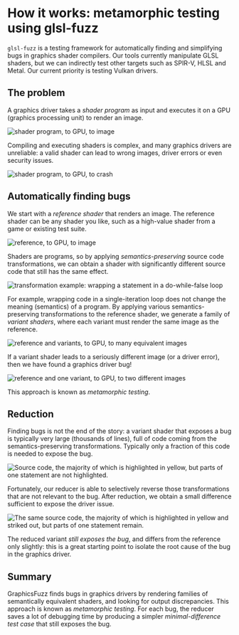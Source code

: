 # How it works: metamorphic testing using glsl-fuzz

`glsl-fuzz` is a testing framework for automatically finding and simplifying bugs in graphics shader compilers. Our tools currently manipulate GLSL shaders, but we can indirectly test other targets such as SPIR-V, HLSL and Metal. Our current priority is testing Vulkan drivers.

## The problem

A graphics driver takes a *shader program* as input and executes it on a GPU (graphics processing unit) to render an image.

![shader program, to GPU, to image](images/shader-gpu-image.png)

Compiling and executing shaders is complex, and many graphics drivers are unreliable: a valid shader can lead to wrong images, driver errors or even security issues.

![shader program, to GPU, to crash](images/shader-gpu-crash.png)

## Automatically finding bugs

We start with a *reference shader* that renders an image. The reference shader can be any shader you like, such as a high-value shader from a game or existing test suite.

![reference, to GPU, to image](images/reference-gpu-image.png)

Shaders are programs, so by applying *semantics-preserving* source code transformations, we can obtain a shader with significantly different source code that still has the same effect.

![transformation example: wrapping a statement in a do-while-false loop](images/transformation-example.png)

For example, wrapping code in a single-iteration loop does not change the meaning (semantics) of a program. By applying various semantics-preserving transformations to the reference shader, we generate a family of *variant shaders*, where each variant must render the same image as the reference.

![reference and variants, to GPU, to many equivalent images](images/variant-same.png)

If a variant shader leads to a seriously different image (or a driver error), then we have found a graphics driver bug!

![reference and one variant, to GPU, to two different images](images/variant-bug-wrongimg.png)

This approach is known as *metamorphic testing*.

## Reduction

Finding bugs is not the end of the story: a variant shader that exposes a bug is typically very large (thousands of lines), full of code coming from the semantics-preserving transformations. Typically only a fraction of this code is needed to expose the bug.

![Source code, the majority of which is highlighted in yellow, but parts of one statement are not highlighted.](images/variant-haystack.png)

Fortunately, our reducer is able to selectively reverse those transformations that are not relevant to the bug. After reduction, we obtain a small difference sufficient to expose the driver issue.

![The same source code, the majority of which is highlighted in yellow and striked out, but parts of one statement remain.](images/variant-reduced.png)

The reduced variant *still exposes the bug*, and differs from the reference only slightly: this is a great starting point to isolate the root cause of the bug in the graphics driver.

## Summary

GraphicsFuzz finds bugs in graphics drivers by rendering families of semantically equivalent shaders, and looking for output discrepancies. This approach is known as *metamorphic testing*. For each bug, the reducer saves a lot of debugging time by producing a simpler *minimal-difference test case* that still exposes the bug.

